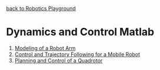 [back to Robotics Playground](https://github.com/sandeepgogadi/Robotics-Playground)

# Dynamics and Control Matlab

1. [Modeling of a Robot Arm](https://github.com/sandeepgogadi/Dynamics-and-Control-Matlab/tree/master/Modeling%20of%20a%20Robot%20Arm)
2. [Control and Trajectory Following for a Mobile Robot](https://github.com/sandeepgogadi/Dynamics-and-Control-Matlab/tree/master/Control%20and%20Trajectory%20Following%20for%20a%20Mobile%20Robot)
3. [Planning and Control of a Quadrotor](https://github.com/sandeepgogadi/Dynamics-and-Control-Matlab/tree/master/Planning%20and%20Control%20of%20a%20Quadrotor)
